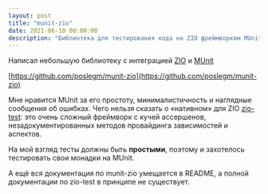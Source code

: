 ```yaml
---
layout: post
title: "munit-zio"
date: 2021-06-10 00:00:00
description: "Библиотека для тестирования кода на ZIO фреймворком MUnit"
---
```


Написал небольшую библиотеку с интеграцией [ZIO](https://zio.dev/) и
[MUnit](https://scalameta.org/munit)

[https://github.com/poslegm/munit-zio](https://github.com/poslegm/munit-zio)

Мне нравится MUnit за его простоту, минималистичность и наглядные сообщения об
ошибках. Чего нельзя сказать о «нативном» для ZIO
[zio-test](https://zio.dev/docs/howto/test-effects): это очень сложный
фреймворк с кучей ассершенов, незадокументированных методов провайдинга
зависимостей и аспектов.

На мой взгляд тесты должны быть **простыми**, поэтому и захотелось тестировать
свои монадки на MUnit.

А ещё вся документация по munit-zio умещается в README, а полной документации
по zio-test в принципе не существует.
